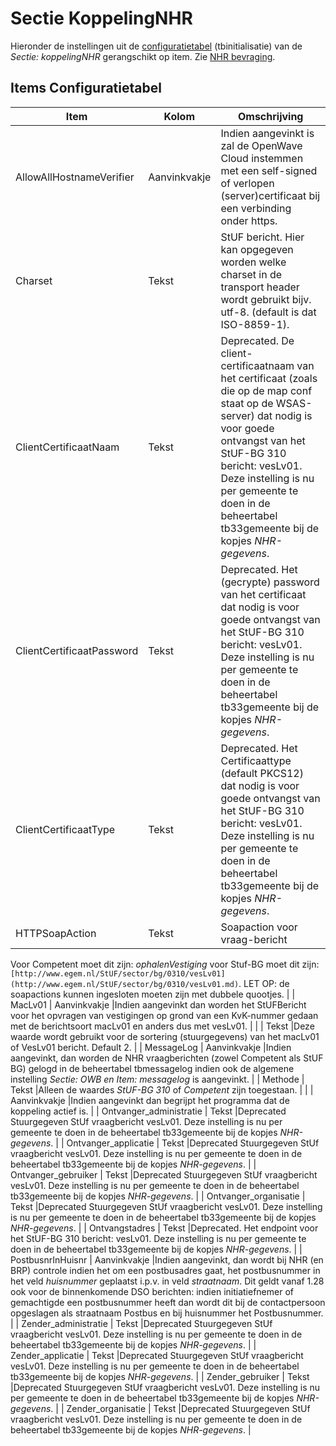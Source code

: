 # Sectie KoppelingNHR

Hieronder de instellingen uit de [configuratietabel](/docs/instellen_inrichten/configuratie.md) (tbinitialisatie) van de *Sectie: koppelingNHR* gerangschikt op item. Zie [NHR bevraging](/docs/probleemoplossing/programmablokken/nhr_bevraging.md).

## Items Configuratietabel

| Item | Kolom | Omschrijving |
|---|---|---|
| AllowAllHostnameVerifier | Aanvinkvakje |Indien aangevinkt is zal de OpenWave Cloud instemmen met een self-signed of verlopen (server)certificaat bij een verbinding onder https. |
| Charset | Tekst |StUF bericht. Hier kan opgegeven worden welke charset in de transport header wordt gebruikt bijv. utf-8. (default is dat ISO-8859-1). |
| ClientCertificaatNaam | Tekst |Deprecated. De client-certificaatnaam van het certificaat (zoals die op de map conf staat op de WSAS-server) dat nodig is voor goede ontvangst van het StUF-BG 310 bericht: vesLv01. Deze instelling is nu per gemeente te doen in de beheertabel tb33gemeente bij de kopjes *NHR-gegevens*. |
| ClientCertificaatPassword | Tekst |Deprecated. Het (gecrypte) password van het certificaat dat nodig is voor goede ontvangst van het StUF-BG 310 bericht: vesLv01. Deze instelling is nu per gemeente te doen in de beheertabel tb33gemeente bij de kopjes *NHR-gegevens*. |
| ClientCertificaatType | Tekst |Deprecated. Het Certificaattype (default PKCS12) dat nodig is voor goede ontvangst van het StUF-BG 310 bericht: vesLv01. Deze instelling is nu per gemeente te doen in de beheertabel tb33gemeente bij de kopjes *NHR-gegevens*. |
| HTTPSoapAction | Tekst |Soapaction voor vraag-bericht
Voor Competent moet dit zijn: *ophalenVestiging*
voor Stuf-BG moet dit zijn: `[http://www.egem.nl/StUF/sector/bg/0310/vesLv01](http://www.egem.nl/StUF/sector/bg/0310/vesLv01.md)`.
LET OP: de soapactions kunnen ingesloten moeten zijn met dubbele quootjes. |
| MacLv01 | Aanvinkvakje |Indien aangevinkt dan worden het StUFBericht voor het opvragen van vestigingen op grond van een KvK-nummer gedaan met de berichtsoort macLv01 en anders dus met vesLv01. |
| | Tekst |Deze waarde wordt gebruikt voor de sortering (stuurgegevens) van het macLv01 of VesLv01 bericht. Default 2. |
| MessageLog | Aanvinkvakje |Indien aangevinkt, dan worden de NHR vraagberichten (zowel Competent als StUF BG) gelogd in de beheertabel tbmessagelog indien ook de algemene instelling *Sectie: OWB en Item: messagelog* is aangevinkt. |
| Methode | Tekst |Alleen de waardes *StUF-BG 310* of *Competent* zijn toegestaan. |
| | Aanvinkvakje |Indien aangevinkt dan begrijpt het programma dat de koppeling actief is. |
| Ontvanger_administratie | Tekst |Deprecated Stuurgegeven StUf vraagbericht vesLv01. Deze instelling is nu per gemeente te doen in de beheertabel tb33gemeente bij de kopjes *NHR-gegevens*. |
| Ontvanger_applicatie | Tekst |Deprecated Stuurgegeven StUf vraagbericht vesLv01. Deze instelling is nu per gemeente te doen in de beheertabel tb33gemeente bij de kopjes *NHR-gegevens*. |
| Ontvanger_gebruiker | Tekst |Deprecated Stuurgegeven StUf vraagbericht vesLv01. Deze instelling is nu per gemeente te doen in de beheertabel tb33gemeente bij de kopjes *NHR-gegevens*. |
| Ontvanger_organisatie | Tekst |Deprecated Stuurgegeven StUf vraagbericht vesLv01. Deze instelling is nu per gemeente te doen in de beheertabel tb33gemeente bij de kopjes *NHR-gegevens*. |
| Ontvangstadres | Tekst |Deprecated. Het endpoint voor het StUF-BG 310 bericht: vesLv01. Deze instelling is nu per gemeente te doen in de beheertabel tb33gemeente bij de kopjes *NHR-gegevens*. |
| PostbusnrInHuisnr | Aanvinkvakje |Indien aangevinkt, dan wordt bij NHR (en BRP) controle indien het om een postbusadres gaat, het postbusnummer in het veld *huisnummer* geplaatst i.p.v. in veld *straatnaam*. Dit geldt vanaf 1.28 ook voor de binnenkomende DSO berichten: indien initiatiefnemer of gemachtigde een postbusnummer heeft dan wordt dit bij de contactpersoon opgeslagen als straatnaam Postbus en bij huisnummer het Postbusnummer. |
| Zender_administratie | Tekst |Deprecated Stuurgegeven StUf vraagbericht vesLv01. Deze instelling is nu per gemeente te doen in de beheertabel tb33gemeente bij de kopjes *NHR-gegevens*. |
| Zender_applicatie | Tekst |Deprecated Stuurgegeven StUf vraagbericht vesLv01. Deze instelling is nu per gemeente te doen in de beheertabel tb33gemeente bij de kopjes *NHR-gegevens*. |
| Zender_gebruiker | Tekst |Deprecated Stuurgegeven StUf vraagbericht vesLv01. Deze instelling is nu per gemeente te doen in de beheertabel tb33gemeente bij de kopjes *NHR-gegevens*. |
| Zender_organisatie | Tekst |Deprecated Stuurgegeven StUf vraagbericht vesLv01. Deze instelling is nu per gemeente te doen in de beheertabel tb33gemeente bij de kopjes *NHR-gegevens*. |
